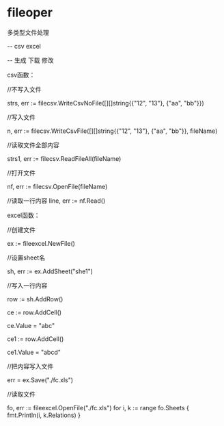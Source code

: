 # fileoper

多类型文件处理

-- csv excel

-- 生成 下载 修改

csv函数：

//不写入文件

strs, err := filecsv.WriteCsvNoFile([][]string{{"12", "13"}, {"aa", "bb"}})

//写入文件

n, err := filecsv.WriteCsvFile([][]string{{"12", "13"}, {"aa", "bb"}}, fileName)

//读取文件全部内容

strs1, err := filecsv.ReadFileAll(fileName)

//打开文件

nf, err := filecsv.OpenFile(fileName)
	
//读取一行内容
line, err := nf.Read()


excel函数：

//创建文件

ex := fileexcel.NewFile()

//设置sheet名

sh, err := ex.AddSheet("she1")

//写入一行内容

row := sh.AddRow()

ce := row.AddCell()

ce.Value = "abc"

ce1 := row.AddCell()

ce1.Value = "abcd"

//把内容写入文件

err = ex.Save("./fc.xls")

//读取文件

fo, err := fileexcel.OpenFile("./fc.xls")
for i, k := range fo.Sheets {
	fmt.Println(i, k.Relations)
}